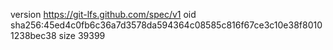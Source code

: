 version https://git-lfs.github.com/spec/v1
oid sha256:45ed4c0fb6c36a7d3578da594364c08585c816f67ce3c10e38f80101238bec38
size 39399
